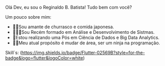Olá Dev, eu sou o Reginaldo B. Batista!
Tudo bem com você?

Um pouco sobre mim:
- 🥩🍣Sou amante de churrasco e comida japonesa.
- 👨🏻‍💻Sou Recém formado em Análise e Desenvolvimento de Sistmas.
- 💾Estou realizando uma Pós em Ciência de Dados e Big Data Analytics.
- 🐱‍👤Meu atual propósito é mudar de área, ser um ninja na programação.

Skill´s:
(https://img.shields.io/badge/Flutter-02569B?style=for-the-badge&logo=flutter&logoColor=white)
